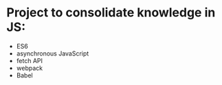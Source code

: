 # Project to consolidate knowledge in JS: 

* ES6
* asynchronous JavaScript
* fetch API
* webpack
* Babel
